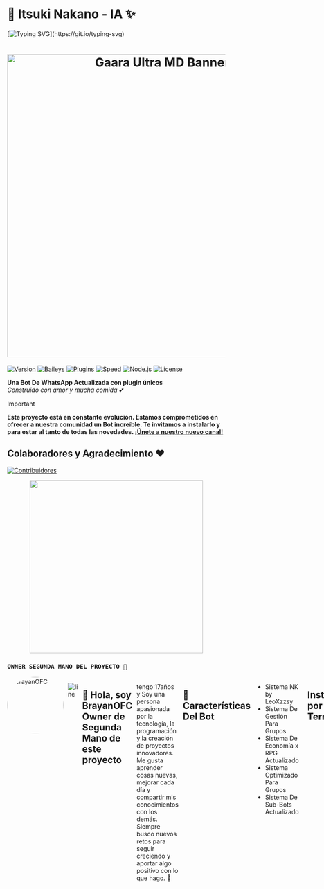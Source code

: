 # 🎀 Itsuki Nakano - IA ✨
[![Typing SVG](https://readme-typing-svg.demolab.com?font=Oswald+Code&pause=1000&color=FF69B4&width=435&lines=Bienvenido+al+Repositorio+Oficial;Itsuki+Nakano-IA;Un+Bot+IA+versión+3.4.0-beta;Creado+por+LeoXzzsy;)](https://git.io/typing-svg)

<!-- Banner -->
<h1 align="center">
  <img src="https://files.catbox.moe/15voeu.jpg" width="700" alt="Gaara Ultra MD Banner"/>
</h1>

[![Version](https://img.shields.io/badge/Version-3.4.0-pink.svg)]()
[![Baileys](https://img.shields.io/badge/Baileys-Multi--Device-blue.svg)]()
[![Plugins](https://img.shields.io/badge/Plugins-1000+-success.svg)]()
[![Speed](https://img.shields.io/badge/Speed-⚡Ultra--Fast-yellow.svg)]()
[![Node.js](https://img.shields.io/badge/Node.js-18+-green.svg)]()
[![License](https://img.shields.io/badge/License-MIT-orange.svg)]()

**Una Bot De WhatsApp Actualizada con plugin únicos**  
*Construido con amor y mucha comida 💕*

</div>

> [!IMPORTANT]
> **Este proyecto está en constante evolución. Estamos comprometidos en ofrecer a nuestra comunidad un Bot increíble. Te invitamos a instalarlo y para estar al tanto de todas las novedades. [¡Únete a nuestro nuevo canal!](https://whatsapp.com/channel/0029VbBBn9R4NViep4KwCT3Z)**


## Colaboradores y Agradecimiento ❤️

<a href="https://github.com/xzzys26/Itsuki-IA/graphs/contributors">
  <img src="https://contrib.rocks/image?repo=xzzys26/Itsuki-IA&cache=bust" alt="Contribuidores">
</a>

<p align="center">
  <img src="https://github.com/BrayanOFC-Li/Lines-Neon-MB/raw/main/assets_MB/line-neon.gif" width="400"/>
</p>

### **`OWNER SEGUNDA MANO DEL PROYECTO 👑`**
<div style="display: flex; gap: 10px;">
  <a href="https://github.com/BrayanOFC-Li" style="text-decoration: none;">
    <img src="https://github.com/BrayanOFC-Li.png" width="130" height="130" alt="BrayanOFC" style="border-radius: 50%;" />
  </a>

![line](https://github.com/BrayanOFC-Li/Lines-Neon-MB/raw/main/assets_MB/Line-Neon.jpg)

## 💫 Hola, soy BrayanOFC Owner de Segunda Mano de este proyecto
tengo 17años y
Soy una persona apasionada por la tecnología, la programación y la creación de proyectos innovadores. Me gusta aprender cosas nuevas, mejorar cada día y compartir mis conocimientos con los demás. Siempre busco nuevos retos para seguir creciendo y aportar algo positivo con lo que hago. 🚀


## 🌟 Características Del Bot

- Sistema NK by LeoXzzsy 
- Sistema De Gestión Para Grupos
- Sistema De Economía x RPG Actualizado
- Sistema Optimizado Para Grupos
- Sistema De Sub-Bots Actualizado 

---

## Instalación por Termux 🌱

> **No garantizamos un funcionamiento perfecto en Termux, aunque trabajamos constantemente para asegurar una buena compatibilidad. Si experimentas lentitud o errores, por favor envía una solicitud con la evidencia correspondiente para que nuestro equipo pueda solucionarlo. Si el problema persiste, te recomendamos considerar los servicios de alojamiento de bots de nuestros patrocinadores.**

<details>
  <summary><b>🌱 Instalación Manual</b></summary>

> *Comandos para instalar de forma manual*
```bash
termux-setup-storage
```
```bash
apt update && apt upgrade && pkg install -y git nodejs ffmpeg imagemagick yarn
```
```bash
git clone https://github.com/xzzys26/Itsuki-Nakano && cd Itsuki-Nakano
```
```bash
yarn install
```
```bash
npm install
```
```bash
npm start
```
> *Si aparece **(Y/I/N/O/D/Z) [default=N] ?** use la letra **"y"** y luego **"ENTER"** para continuar con la instalación.*
</details>